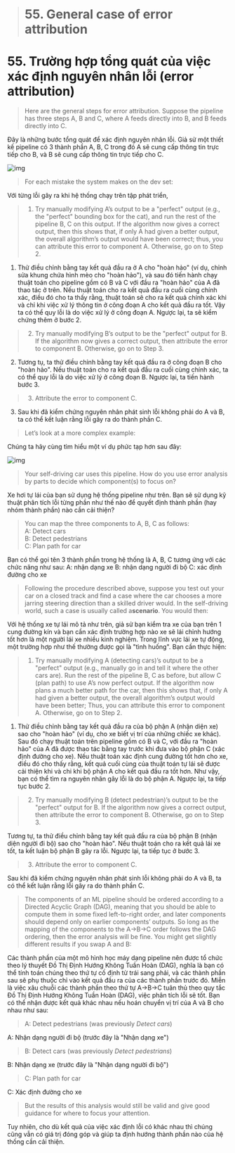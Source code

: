 > # 55. General case of error attribution

# 55. Trường hợp tổng quát của việc xác định nguyên nhân lỗi (error attribution)

> Here are the general steps for error attribution. Suppose the pipeline has three steps A, B and C, where A feeds directly into B, and B feeds directly into C.

Đây là những bước tổng quát để xác định nguyên nhân lỗi. Giả sử một thiết kế pipeline có 3 thành phần  A, B, C trong đó A sẽ cung cấp thông tin trực tiếp cho B, và B sẽ cung cấp thông tin trực tiếp cho C.

![img](../imgs/C55_01.png)

> For each mistake the system makes on the dev set:

Với từng lỗi gây ra khi hệ thống chạy trên tập phát triển, 

> 1. Try manually modifying A’s output to be a "perfect" output (e.g., the "perfect" bounding box for the cat), and run the rest of the pipeline B, C on this output. If the algorithm now gives a correct output, then this shows that, if only A had given a better output, the overall algorithm’s output would have been correct; thus, you can attribute this error to component A. Otherwise, go on to Step 2.

1. Thử điều chỉnh bằng tay kết quả đầu ra ở A cho "hoàn hảo" (ví dụ, chỉnh sửa khung chứa hình mèo cho "hoàn hảo"), và sau đó tiến hành chạy thuật toán cho pipeline gồm có B và C với đầu ra "hoàn hảo" của A đã thao tác ở trên. Nếu thuật toán cho ra kết quả đầu ra cuối cùng chính xác, điều đó cho ta thấy rằng, thuật toán sẽ cho ra kết quả chính xác khi và chỉ khi việc xử lý thông tin ở công đoạn A cho kết quả đầu ra tốt. Vậy ta có thể quy lỗi là do việc xử lý ở công đoạn A. Ngược lại, ta sẽ kiểm chứng thêm ở bước 2. 

> 2. Try manually modifying B’s output to be the "perfect" output for B. If the algorithm now gives a correct output, then attribute the error to component B. Otherwise, go on to Step 3.

2. Tương tụ, ta thử điều chỉnh bằng tay kết quả đầu ra ở công đoạn B cho "hoàn hảo". Nếu thuật toán cho ra kết quả đầu ra cuối cùng chính xác, ta có thể quy lỗi là do việc xử lý ở công đoạn B. Ngược lại, ta tiến hành bước 3.

> 3. Attribute the error to component C.

3. Sau khi đã kiểm chứng nguyên nhân phát sinh lỗi không phải do A và B, ta có thể kết luận rằng lỗi gây ra do thành phần C. 


> Let’s look at a more complex example:

Chúng ta hãy cùng tìm hiểu một ví dụ phức tạp hơn sau đây:

![img](../imgs/C55_02.png)

> Your self-driving car uses this pipeline. How do you use error analysis by parts to decide which component(s) to focus on?

Xe hơi tự lái của bạn sử dụng hệ thống pipeline như trên. Bạn sẽ sử dụng kỹ thuật phân tích lỗi từng phần như thế nào để quyết định thành phần (hay nhóm thành phần) nào cần cải thiện?

> You can map the three components to A, B, C as follows:<br/>
> A: Detect cars<br/>
> B: Detect pedestrians <br/>
> C: Plan path for car

Bạn có thể gọi tên 3 thành phần trong hệ thống là A, B, C tương ứng với các chức năng như sau:
A: nhận dạng xe
B: nhận dạng người đi bộ
C: xác định đường cho xe

> Following the procedure described above, suppose you test out your car on a closed track and find a case where the car chooses a more jarring steering direction than a skilled driver would. In the self-driving world, such a case is usually called a ​**scenario​**. You would then:

Với hệ thống xe tự lái mô tả như trên, giả sử bạn kiểm tra xe của bạn trên 1 cung đường kín và bạn cần xác định trường hợp nào xe sẽ lái chỉnh hướng tốt hơn là một người lái xe nhiều kinh nghiệm. Trong lĩnh vực lái xe tự động, một trường hợp như thế thường được gọi là "tình huống". Bạn cần thực hiện:

> 1. Try manually modifying A (detecting cars)’s output to be a "perfect" output (e.g., manually go in and tell it where the other cars are). Run the rest of the pipeline B, C as before, but allow C (plan path) to use A’s now perfect output. If the algorithm now plans a much better path for the car, then this shows that, if only A had given a better output, the overall algorithm’s output would have been better; Thus, you can attribute this error to component A. Otherwise, go on to Step 2.

1. Thử điều chỉnh bằng tay kết quả đầu ra của bộ phận A (nhận diện xe) sao cho "hoàn hảo" (ví dụ, cho xe biết vị trí của những chiếc xe khác). Sau đó chạy thuật toán trên  pipeline gồm có B và C, với đầu ra "hoàn hảo" của A đã được thao tác bằng tay trước khi đưa vào bộ phận C (xác định đường cho xe). Nếu thuật toán xác định cung đường tốt hơn cho xe, điều đó cho thấy rằng, kết quả cuối cùng của thuật toán tự lái sẽ được cải thiện khi và chi khi bộ phận A cho kết quả đầu ra tốt hơn.  Như vậy, bạn có thể tìm ra nguyên nhân gây lỗi là do bộ phận A. Ngược lại, ta tiếp tục bước 2. 

> 2. Try manually modifying B (detect pedestrian)’s output to be the "perfect" output for B. If the algorithm now gives a correct output, then attribute the error to component B. Otherwise, go on to Step 3.

Tương tự, ta thử điều chỉnh bằng tay kết quả đầu ra của bộ phận B (nhận diện người đi bộ) sao cho "hoàn hảo". Nếu thuật toán cho ra kết quả lái xe tốt, ta kết luận bộ phận B gây ra lỗi. Ngược lại, ta tiếp tục ở bước 3.

> 3. Attribute the error to component C.

Sau khi đã kiểm chứng nguyên nhân phát sinh lỗi không phải do A và B, ta có thể kết luận rằng lỗi gây ra do thành phần C. 

> The components of an ML pipeline should be ordered according to a Directed Acyclic Graph (DAG), meaning that you should be able to compute them in some fixed left-to-right order, and later components should depend only on earlier components’ outputs. So long as the mapping of the components to the A->B->C order follows the DAG ordering, then the error analysis will be fine. You might get slightly different results if you swap A and B:

Các thành phần của một mô hình học máy dạng pipeline nên được tổ chức theo lý thuyết Đồ Thị Định Hướng Không Tuần Hoàn (DAG), nghĩa là bạn có thể tính toán chúng theo thứ tự cố định từ trái sang phải, và các thành phần sau sẽ phụ thuộc chỉ vào kết quả đầu ra của các thành phần trước đó. Miễn là việc xâu chuỗi các thành phần theo thứ tự A->B->C tuân thủ theo quy tắc Đồ Thị Định Hướng Không Tuần Hoàn (DAG), việc phân tích lỗi sẽ tốt. Bạn có thể nhận được kết quả khác nhau nếu hoán chuyển vị trí của A và B cho nhau như sau:

> A: Detect pedestrians (was previously ​*Detect cars*​)

A: Nhận dạng người đi bộ (trước đây là "Nhận dạng xe")

> B: Detect cars (was previously ​*Detect pedestrians*)​

B: Nhận dạng xe (trước đây là "Nhận dạng người đi bộ")

> C: Plan path for car

C: Xác định đường cho xe

> But the results of this analysis would still be valid and give good guidance for where to focus your attention.

Tuy nhiên, cho dù kết quả của việc xác định lỗi có khác nhau thì chúng cũng vẫn có giá trị đóng góp và giúp ta định hướng thành phần nào của hệ thống cần cải thiện.
